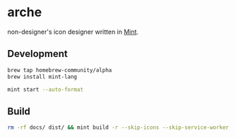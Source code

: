 # arche

non-designer's icon designer written in [Mint](https://www.mint-lang.com/).

## Development

```bash
brew tap homebrew-community/alpha
brew install mint-lang
```

```bash
mint start --auto-format
```

## Build

```bash
rm -rf docs/ dist/ && mint build -r --skip-icons --skip-service-worker && cp assets/icon.png dist/ && mv dist/ docs/
```

